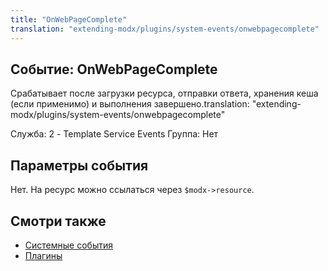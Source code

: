 ```yaml
---
title: "OnWebPageComplete"
translation: "extending-modx/plugins/system-events/onwebpagecomplete"
---
```


## Событие: OnWebPageComplete

Срабатывает после загрузки ресурса, отправки ответа, хранения кеша (если применимо) и выполнения завершено.translation: "extending-modx/plugins/system-events/onwebpagecomplete"

Служба: 2 - Template Service Events
Группа: Нет

## Параметры события

Нет. На ресурс можно ссылаться через `$modx->resource`.

## Смотри также

- [Системные события](extending-modx/plugins/system-events "Системные события")
- [Плагины](extending-modx/plugins "Плагины")
